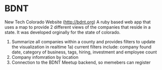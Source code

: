 BDNT
====

New Tech Colorado Website  (http://bdnt.org)
A ruby based web app that uses a map to provide 2 different views of the companies that reside in a state. It was developed orginally for the state of colorado.
1) Summarize all companies within a county and provides filters to update the visualization in realtime
    1a) current filters include: company found date, category of business, tags, hiring, investment and employee count
2) Company infomration by location
3) Connection to the BDNT Meetup backend, so memebers can register
